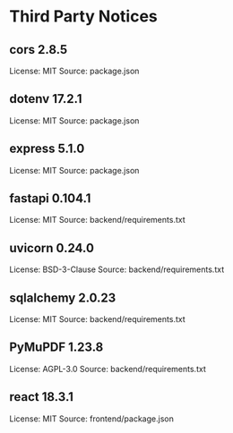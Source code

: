 # Third Party Notices

## cors 2.8.5
License: MIT
Source: package.json

## dotenv 17.2.1
License: MIT
Source: package.json

## express 5.1.0
License: MIT
Source: package.json

## fastapi 0.104.1
License: MIT
Source: backend/requirements.txt

## uvicorn 0.24.0
License: BSD-3-Clause
Source: backend/requirements.txt

## sqlalchemy 2.0.23
License: MIT
Source: backend/requirements.txt

## PyMuPDF 1.23.8
License: AGPL-3.0
Source: backend/requirements.txt

## react 18.3.1
License: MIT
Source: frontend/package.json
